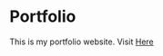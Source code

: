 # Portfolio
 This is my portfolio website.
Visit <a href="https://kevinlin1120.github.io/Portfolio/" target="＿blank">Here</a>
